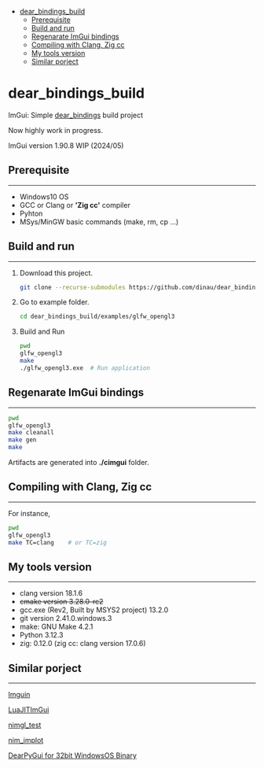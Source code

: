 <!-- START doctoc generated TOC please keep comment here to allow auto update -->
<!-- DON'T EDIT THIS SECTION, INSTEAD RE-RUN doctoc TO UPDATE -->

- [dear_bindings_build](#dear_bindings_build)
  - [Prerequisite](#prerequisite)
  - [Build and run](#build-and-run)
  - [Regenarate ImGui bindings](#regenarate-imgui-bindings)
  - [Compiling with Clang, Zig cc](#compiling-with-clang-zig-cc)
  - [My tools version](#my-tools-version)
  - [Similar porject](#similar-porject)

<!-- END doctoc generated TOC please keep comment here to allow auto update -->

# dear_bindings_build
ImGui: Simple [dear_bindings](https://github.com/dearimgui/dear_bindings) build project

Now highly work in progress.


ImGui version 1.90.8 WIP (2024/05)

## Prerequisite

---

- Windows10 OS
- GCC or Clang or **'Zig cc'** compiler
- Pyhton
- MSys/MinGW basic commands (make, rm, cp ...)

## Build and run

---

1. Download this project.

   ```sh
   git clone --recurse-submodules https://github.com/dinau/dear_bindings_build
   ```
1. Go to example folder.

   ```sh
   cd dear_bindings_build/examples/glfw_opengl3
   ```

1. Build and Run 

   ```sh
   pwd 
   glfw_opengl3
   make
   ./glfw_opengl3.exe  # Run application
   ```

## Regenarate ImGui bindings

---

```sh
pwd 
glfw_opengl3
make cleanall
make gen
make
```

Artifacts are generated into **./cimgui** folder.

## Compiling with Clang, Zig cc 

---

For instance,

```sh 
pwd 
glfw_opengl3
make TC=clang    # or TC=zig
```

## My tools version

---

- clang version 18.1.6
- ~~cmake version 3.28.0-rc2~~
- gcc.exe (Rev2, Built by MSYS2 project) 13.2.0
- git version 2.41.0.windows.3
- make: GNU Make 4.2.1
- Python 3.12.3
- zig: 0.12.0 (zig cc: clang version 17.0.6)

## Similar porject

---

[Imguin](https://github.com/dinau/imguin)

[LuaJITImGui](https://github.com/dinau/luajitimgui)

[nimgl_test](https://github.com/dinau/nimgl_test)

[nim_implot](https://github.com/dinau/nim_implot)

[DearPyGui for 32bit WindowsOS Binary](https://github.com/dinau/DearPyGui32/tree/win32)
